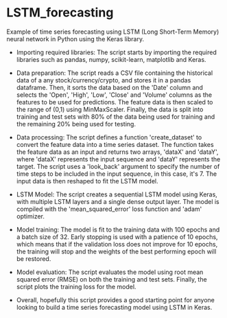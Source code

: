 # LSTM_forecasting
Example of time series forecasting using LSTM (Long Short-Term Memory) neural network in Python using the Keras library.

- Importing required libraries: The script starts by importing the required libraries such as pandas, numpy, scikit-learn, matplotlib and Keras.

- Data preparation: The script reads a CSV file containing the historical data of a any stock/currency/crypto, and stores it in a pandas dataframe. Then, it sorts the data based on the 'Date' column and selects the 'Open', 'High', 'Low', 'Close' and 'Volume' columns as the features to be used for predictions. The feature data is then scaled to the range of (0,1) using MinMaxScaler. Finally, the data is split into training and test sets with 80% of the data being used for training and the remaining 20% being used for testing.

- Data processing: The script defines a function 'create_dataset' to convert the feature data into a time series dataset. The function takes the feature data as an input and returns two arrays, 'dataX' and 'dataY', where 'dataX' represents the input sequence and 'dataY' represents the target. The script uses a 'look_back' argument to specify the number of time steps to be included in the input sequence, in this case, it's 7. The input data is then reshaped to fit the LSTM model.

- LSTM Model: The script creates a sequential LSTM model using Keras, with multiple LSTM layers and a single dense output layer. The model is compiled with the 'mean_squared_error' loss function and 'adam' optimizer.

- Model training: The model is fit to the training data with 100 epochs and a batch size of 32. Early stopping is used with a patience of 10 epochs, which means that if the validation loss does not improve for 10 epochs, the training will stop and the weights of the best performing epoch will be restored.

- Model evaluation: The script evaluates the model using root mean squared error (RMSE) on both the training and test sets. Finally, the script plots the training loss for the model.

- Overall, hopefully this script provides a good starting point for anyone looking to build a time series forecasting model using LSTM in Keras.
